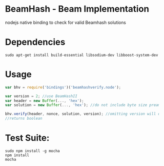 # BeamHash - Beam Implementation
nodejs native binding to check for valid Beamhash solutions

# Dependencies
````
sudo apt-get install build-essential libsodium-dev libboost-system-dev
````

# Usage
````javascript
var bhv = require('bindings')('beamhashverify.node');

var version = 2; //use BeamHashII
var header = new Buffer(..., 'hex');
var solution = new Buffer(..., 'hex'); //do not include byte size preamble "fd4005"

bhv.verify(header, nonce, solution, version); //omitting version will default to BeamHashIII
//returns boolean
````

# Test Suite:
````
sudo npm install -g mocha
npm install
mocha
````

